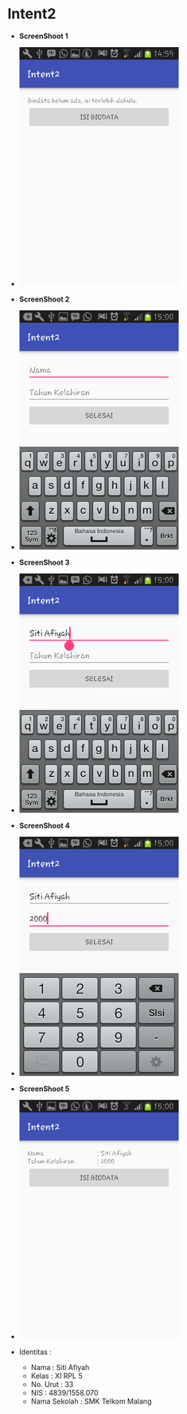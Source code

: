 # Intent2

* **ScreenShoot 1**
* ![01](https://github.com/sitiafiyah/Intent2/blob/master/01.png)

* **ScreenShoot 2**
* ![02](https://github.com/sitiafiyah/Intent2/blob/master/02.png)

* **ScreenShoot 3**
* ![03](https://github.com/sitiafiyah/Intent2/blob/master/03.png)

* **ScreenShoot 4**
* ![04](https://github.com/sitiafiyah/Intent2/blob/master/04.png)

* **ScreenShoot 5**
* ![05](https://github.com/sitiafiyah/Intent2/blob/master/05.png)
  
* Identitas : 
    * Nama : Siti Afiyah 
    * Kelas : XI RPL 5 
    * No. Urut : 33 
    * NIS : 4839/1558.070 
    * Nama Sekolah : SMK Telkom Malang
